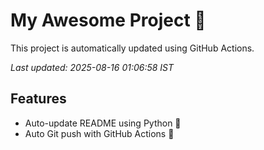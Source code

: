 # My Awesome Project 🚀

This project is automatically updated using GitHub Actions.

_Last updated: 2025-08-16 01:06:58 IST_

## Features
- Auto-update README using Python 🐍
- Auto Git push with GitHub Actions 🤖
